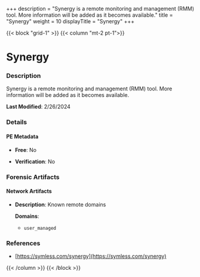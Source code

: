 +++
description = "Synergy is a remote monitoring and management (RMM) tool. More information will be added as it becomes available."
title = "Synergy"
weight = 10
displayTitle = "Synergy"
+++


{{< block "grid-1" >}}
{{< column "mt-2 pt-1">}}

# Synergy


### Description

Synergy is a remote monitoring and management (RMM) tool. More information will be added as it becomes available.



**Last Modified**: 2/26/2024

### Details


#### PE Metadata


- **Free**: No

- **Verification**: No





### Forensic Artifacts




#### Network Artifacts

- **Description**: Known remote domains

  **Domains**:
    - `user_managed`





### References
- [https://symless.com/synergy](https://symless.com/synergy)



{{< /column >}}
{{< /block >}}

